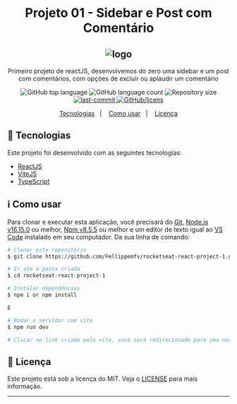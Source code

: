 <h1 align="center"> Projeto 01 - Sidebar e Post com Comentário</h1>
<h2 align="center">
  <img alt="logo" title="logo" src="https://user-images.githubusercontent.com/67835741/195967611-736e0cb2-3027-47b3-ad7f-b8096dab7814.png" />
</h2>

<p align="center">
    Primeiro projeto de reactJS, desenvolvemos do zero uma sidebar e um post com comentários, com opções de excluir ou aplaudir um comentário
</p>

<p align="center">
  <img alt="GitHub top language" src="https://img.shields.io/github/languages/top/Fellippemfv/rocketseat-react-project-1">

  <img alt="GitHub language count" src="https://img.shields.io/github/languages/count/Fellippemfv/rocketseat-react-project-1">

  <img alt="Repository size" src="https://img.shields.io/github/repo-size/Fellippemfv/rocketseat-react-project-1?color=yellow">
  
  <a href="https://github.com/Fellippemfv/rocketseat-react-project-1/commits/master">
  	<img alt="last-commit" src="https://img.shields.io/github/last-commit/Fellippemfv/rocketseat-react-project-1">
  </a>

  <a href="https://github.com/Fellippemfv/rocketseat-react-project-1/blob/master/LICENSE">
  	<img alt="GitHub/licens" src="https://img.shields.io/github/license/Fellippemfv/rocketseat-react-project-1">
  </a>

</p>

<p align="center">
  <a href="#rocket-tecnologias">Tecnologias</a>&nbsp;&nbsp;&nbsp;|&nbsp;&nbsp;&nbsp;
  <a href="#information_source-como-usar">Como usar</a>&nbsp;&nbsp;&nbsp;|&nbsp;&nbsp;&nbsp;
  <a href="#memo-licença">Licença</a>
</p>

## :rocket: Tecnologias

Este projeto foi desenvolvido com as seguintes tecnologias:

-  [ReactJS](https://pt-br.reactjs.org)
-  [ViteJS](https://vitejs.dev)
-  [TypeScript](https://www.typescriptlang.org)

## :information_source: Como usar

Para clonar e executar esta aplicação, você precisará do [Git](https://git-scm.com), [Node.js v16.15.0](https://nodejs.org/en/) ou melhor, [Npm v8.5.5](https://www.npmjs.com/) ou melhor e um editor de texto igual ao [VS Code](https://code.visualstudio.com/) instalado em seu computador. Da sua linha de comando:

```bash
# Clonar este repositório
$ git clone https://github.com/Fellippemfv/rocketseat-react-project-1.git

# Ir até a pasta criada
$ cd rocketseat-react-project-1

# Instalar dependências
$ npm i or npm install

E

# Rodar o servidor com vite
$ npm run dev

# Clicar no link criado pelo vite, você será redirecionado para uma nova aba no navegador padrão

```


## :memo: Licença
Este projeto está sob a licença do MIT. Veja o [LICENSE](https://github.com/Fellippemfv/rocketseat-react-challange-1/blob/master/LICENSE.md) para mais informação.

---